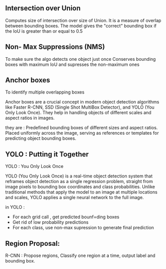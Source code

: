 ## Intersection over Union
Computes size of intersection over size of Union. It is a measure of overlap between bounding boxes. 
The model gives the "correct" bounding box if the IoU is greater than or equal to 0.5

## Non- Max Suppressions (NMS)
To make sure the algo detects one object just once
Conserves bounding boxes with maximum IoU and supresses the non-maximum ones

## Anchor boxes
To identify multiple overlapping boxes

Anchor boxes are a crucial concept in modern object detection algorithms like Faster R-CNN, SSD (Single Shot MultiBox Detector), and YOLO (You Only Look Once). They help in handling objects of different scales and aspect ratios in images. 

they are :
Predefined bounding boxes of different sizes and aspect ratios.
Placed uniformly across the image, serving as references or templates for predicting object bounding boxes.

## YOLO : Putting it Together
YOLO : You Only Look Once

YOLO (You Only Look Once) is a real-time object detection system that reframes object detection as a single regression problem, straight from image pixels to bounding box coordinates and class probabilities. Unlike traditional methods that apply the model to an image at multiple locations and scales, YOLO applies a single neural network to the full image.

in YOLO :
- For each grid call , get predicted bounf=ding boxes
- Get rid of low probability predictions
- For each class, use non-max supression to generate final prediction

## Region Proposal:
R-CNN : Propose regions, Classify one region at a time, output label and bounding box.
